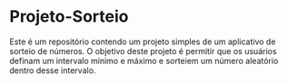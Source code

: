 # Projeto-Sorteio
Este é um repositório contendo um projeto simples de um aplicativo de sorteio de números. O objetivo deste projeto é permitir que os usuários definam um intervalo mínimo e máximo e sorteiem um número aleatório dentro desse intervalo.
